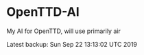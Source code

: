 # OpenTTD-AI
My AI for OpenTTD, will use primarily air

Latest backup: Sun Sep 22 13:13:02 UTC 2019
